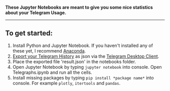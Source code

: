 **These Jupyter Notebooks are meant to give you some nice statistics about your Telegram Usage.**

---

## To get started:
1. Install Python and Jupyter Notebook. If you haven't installed any of these yet, I recommend [Anaconda](https://www.anaconda.com/products/individual).
2. [Export your Telegram History](https://telegram.org/blog/export-and-more) as json via the [Telegram Desktop Client](https://desktop.telegram.org/).
3. Place the exported file 'result.json' in the notebooks folder.
4. Open Jupyter Notebook by typing ```jupyter notebook``` into console. Open Telegraphs.ipynb and run all the cells.
5. Install missing packages by typing ```pip install *package name*``` into console. For example ```plotly```, ```itertools``` and ```pandas```.
